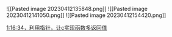 ![[Pasted image 20230412135848.png]]
![[Pasted image 20230412141050.png]]
![[Pasted image 20230412154420.png]]

[1:16:34，利用指针，让c实现函数多返回值](https://www.bilibili.com/video/BV1Mb4y1X7dz?t=4594.3)
